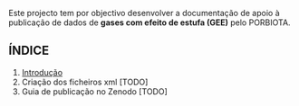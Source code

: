 Este projecto tem por objectivo desenvolver a documentação de apoio à publicação de dados de **gases com efeito de estufa (GEE)** pelo PORBIOTA.


## ÍNDICE ##

1. [Introdução](./introducao.md)
2. Criação dos ficheiros xml [TODO]
3. Guia de publicação no Zenodo [TODO]
